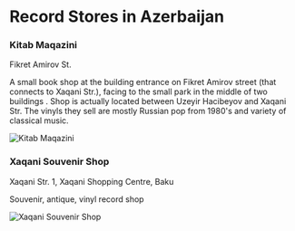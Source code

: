 # Record Stores in Azerbaijan

### Kitab Maqazini

Fikret Amirov St.

A small book shop at the building entrance on Fikret Amirov street (that connects to Xaqani Str.), facing to the small park in the middle of two buildings .  Shop is actually located between Uzeyir Hacibeyov and Xaqani Str. The vinyls they sell are mostly Russian pop from 1980's and variety of classical music.

![Kitab Maqazini](https://discogslabs.imgix.net/vinylhub/58259e2f24ea920044a009e6.jpg?auto=compress%2Cformat&fit=max&fm=jpg&h=2000&w=2000&s=1b355097296e9fa62a97ab20af906fe5 "Kitab Maqazini")

### Xaqani Souvenir Shop

Xaqani Str. 1, Xaqani Shopping Centre, Baku

Souvenir, antique, vinyl record shop

![Xaqani Souvenir Shop](https://discogslabs.imgix.net/vinylhub/56e25289da08c6001b27e3ca.jpg?auto=compress%2Cformat&fit=max&fm=jpg&h=2000&w=2000&s=3a060a6bfa019a5bd0f948af76ab2b50 "Xaqani Souvenir Shop")

